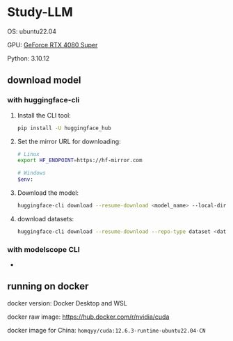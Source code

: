 # Study-LLM

OS: ubuntu22.04

GPU: [GeForce RTX 4080 Super](https://www.techpowerup.com/gpu-specs/geforce-rtx-4080-super.c4182)

Python: 3.10.12

## download model

### with huggingface-cli

1. Install the CLI tool:

    ```bash
    pip install -U huggingface_hub
    ```

2. Set the mirror URL for downloading:

    ```bash
    # Linux
    export HF_ENDPOINT=https://hf-mirror.com

    # Windows
    $env:
    ```

3. Download the model:

    ```bash
    huggingface-cli download --resume-download <model_name> --local-dir <save_path>
    ```

4. download datasets:

    ```bash
    huggingface-cli download --resume-download --repo-type dataset <dataset_name> --local-dir <save_path>
    ```

### with modelscope CLI

-

## running on docker

docker version: Docker Desktop and WSL

docker raw image: <https://hub.docker.com/r/nvidia/cuda>

docker image for China: `homqyy/cuda:12.6.3-runtime-ubuntu22.04-CN`
